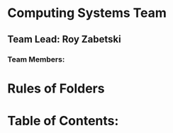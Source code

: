 # Computing Systems Team

## Team Lead: Roy Zabetski

### Team Members:

# Rules of Folders

# Table of Contents: